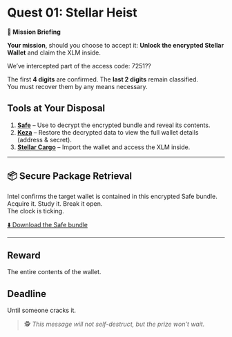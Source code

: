 # Quest 01: Stellar Heist

**🔐 Mission Briefing**

**Your mission**, should you choose to accept it: **Unlock the encrypted Stellar Wallet** and claim the XLM inside.

We’ve intercepted part of the access code: 7251??


The first **4 digits** are confirmed. The **last 2 digits** remain classified.  
You must recover them by any means necessary.

## Tools at Your Disposal

1. **[Safe](https://safe.pwabucket.com)** – Use to decrypt the encrypted bundle and reveal its contents.  
2. **[Keza](https://keza.pwabucket.com)** – Restore the decrypted data to view the full wallet details (address & secret).  
3. **[Stellar Cargo](https://stellar-cargo.pwabucket.com)** – Import the wallet and access the XLM inside.

---

## 📦 Secure Package Retrieval

Intel confirms the target wallet is contained in this encrypted Safe bundle.  
Acquire it. Study it. Break it open.  
The clock is ticking.

[⬇️ Download the Safe bundle](resources/safe-bundle.zip)

---

## Reward
The entire contents of the wallet.

## Deadline
Until someone cracks it.

> 🕵️ *This message will not self-destruct, but the prize won’t wait.*
